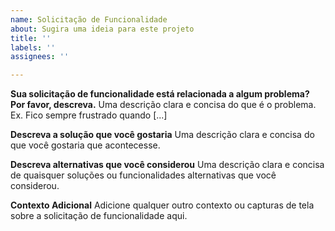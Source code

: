 ```yaml
---
name: Solicitação de Funcionalidade
about: Sugira uma ideia para este projeto
title: ''
labels: ''
assignees: ''

---
```


**Sua solicitação de funcionalidade está relacionada a algum problema? Por favor, descreva.**
Uma descrição clara e concisa do que é o problema. Ex. Fico sempre frustrado quando [...]

**Descreva a solução que você gostaria**
Uma descrição clara e concisa do que você gostaria que acontecesse.

**Descreva alternativas que você considerou**
Uma descrição clara e concisa de quaisquer soluções ou funcionalidades alternativas que você considerou.

**Contexto Adicional**
Adicione qualquer outro contexto ou capturas de tela sobre a solicitação de funcionalidade aqui.
